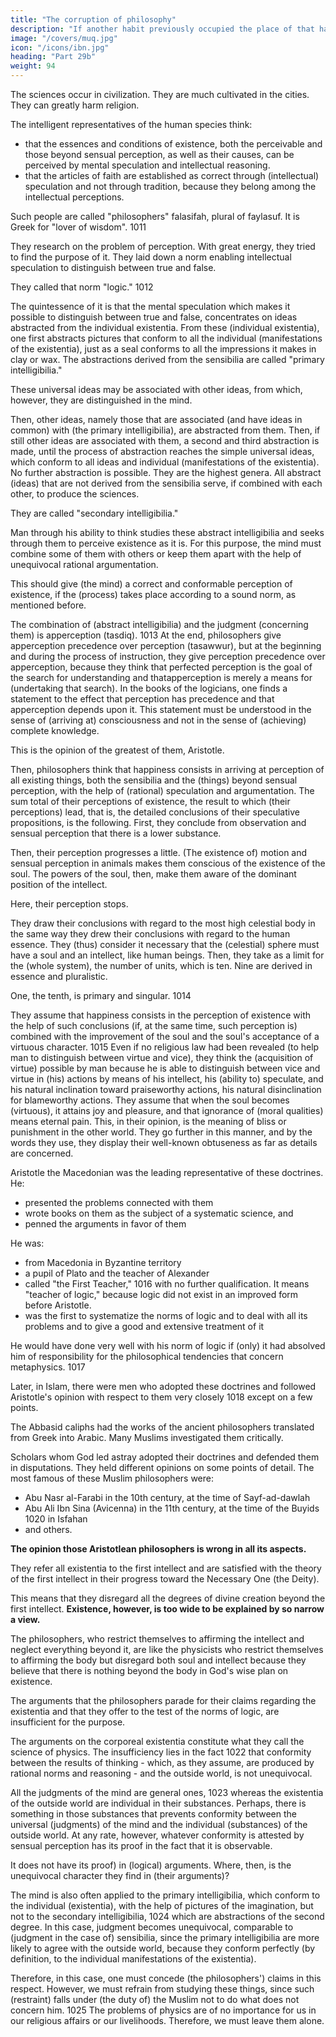 ```yaml
---
title: "The corruption of philosophy"
description: "If another habit previously occupied the place of that habit, the subsequent habit has not enough room to develop"
image: "/covers/muq.jpg"
icon: "/icons/ibn.jpg"
heading: "Part 29b"
weight: 94
---
```



<!-- This and the following (two) sections are important.  -->

The sciences <!-- (of philosophy, astrology, and alchemy) --> occur in civilization. They are much cultivated in the cities. They can greatly harm religion. <!-- Therefore, it is necessary that we make it clear what they are about and that we reveal what the right attitude concerning them (should be). -->

The intelligent representatives of the human species think:
- that the essences and conditions of existence, both the perceivable and those beyond sensual perception, as well as their causes, can be perceived by mental speculation and intellectual reasoning. 
- that the articles of faith are established as correct through (intellectual) speculation and not through tradition, because they belong among the intellectual perceptions. 

Such people are called "philosophers" falasifah, plural of faylasuf. It is Greek for "lover of wisdom". 1011

They research on the problem of perception. With great energy, they tried to find the purpose of it. They laid down a norm enabling intellectual speculation to distinguish between true and false. 

They called that norm "logic." 1012

The quintessence of it is that the mental speculation which makes it possible to distinguish between true and false, concentrates on ideas abstracted from the individual existentia. From these (individual existentia), one first abstracts pictures that conform to all the individual (manifestations of the existentia), just as a seal conforms to all the impressions it makes in clay or wax. The abstractions derived from the sensibilia are called "primary intelligibilia." 

These universal ideas may be associated with other ideas, from which, however, they are distinguished in the mind. 

Then, other ideas, namely those that are associated (and have ideas in common) with (the primary intelligibilia), are abstracted from them. Then, if still other ideas are associated with them, a second and third abstraction is made, until
the process of abstraction reaches the simple universal ideas, which conform to all ideas and individual (manifestations of the existentia). No further abstraction is possible. They are the highest genera. All abstract (ideas) that are not derived from the sensibilia serve, if combined with each other, to produce the sciences. 

They are called "secondary intelligibilia."

Man through his ability to think studies these abstract intelligibilia and seeks through them to perceive existence as it is. For this purpose, the mind must combine some of them with others or keep them apart with the help of unequivocal rational argumentation. 

This should give (the mind) a correct and conformable perception of existence, if the (process) takes place according to a sound norm, as mentioned before.

The combination of (abstract intelligibilia) and the judgment (concerning them) is apperception (tasdiq). 1013 At the end, philosophers give apperception precedence over perception (tasawwur), but at the beginning and during the process
of instruction, they give perception precedence over apperception, because they think that perfected perception is the goal of the search for understanding and thatapperception is merely a means for (undertaking that search). In the books of the
logicians, one finds a statement to the effect that perception has precedence and that apperception depends upon it. This statement must be understood in the sense of (arriving at) consciousness and not in the sense of (achieving) complete knowledge. 

This is the opinion of the greatest of them, Aristotle.

Then, philosophers think that happiness consists in arriving at perception of all existing things, both the sensibilia and the (things) beyond sensual perception, with the help of (rational) speculation and argumentation. The sum total of their
perceptions of existence, the result to which (their perceptions) lead, that is, the detailed conclusions of their speculative propositions, is the following. First, they conclude from observation and sensual perception that there is a lower substance. 

Then, their perception progresses a little. (The existence of) motion and sensual perception in animals makes them conscious of the existence of the soul. The powers of the soul, then, make them aware of the dominant position of the intellect.

Here, their perception stops. 

They draw their conclusions with regard to the most high celestial body in the same way they drew their conclusions with regard to the human essence. They (thus) consider it necessary that the (celestial) sphere must have a soul and an intellect, like human beings. Then, they take as a limit for the (whole system), the number of units, which is ten. Nine are derived in essence and pluralistic. 

One, the tenth, is primary and singular. 1014

They assume that happiness consists in the perception of existence with the help of such conclusions (if, at the same time, such perception is) combined with the improvement of the soul and the soul's acceptance of a virtuous character. 1015 Even
if no religious law had been revealed (to help man to distinguish between virtue and vice), they think the (acquisition of virtue) possible by man because he is able to distinguish between vice and virtue in (his) actions by means of his intellect, his (ability to) speculate, and his natural inclination toward praiseworthy actions, his natural disinclination for blameworthy actions. They assume that when the soul becomes (virtuous), it attains joy and pleasure, and that ignorance of (moral qualities) means eternal pain. This, in their opinion, is the meaning of bliss or punishment in the other world. They go further in this manner, and by the words they use, they display their well-known obtuseness as far as details are concerned.



Aristotle the Macedonian was the leading representative of these doctrines. He:
- presented the problems connected with them
- wrote books on them as the subject of a systematic science, and
- penned the arguments in favor of them

He was:
- from Macedonia in Byzantine territory
- a pupil of Plato and the teacher of Alexander
- called "the First Teacher," 1016 with no further qualification. It means "teacher of logic," because logic did not exist in an improved form before Aristotle.
- was the first to systematize the norms of logic and to deal with all its problems and to give a good and extensive treatment of it

He would have done very well with his norm of logic if (only) it had absolved him of responsibility for the philosophical tendencies that concern metaphysics. 1017

Later, in Islam, there were men who adopted these doctrines and followed Aristotle's opinion with respect to them very closely 1018 except on a few points.


The Abbasid caliphs had the works of the ancient philosophers translated from Greek into Arabic. Many Muslims investigated them critically. 

Scholars whom God led astray adopted their doctrines and defended them in disputations. They held different opinions on some points of detail. The most famous of these Muslim philosophers were:
- Abu Nasr al-Farabi in the 10th century, at the time of Sayf-ad-dawlah
- Abu Ali Ibn Sina (Avicenna) in the 11th century, at the time of the Buyids 1020 in Isfahan
- and others.

**The opinion those Aristotlean philosophers is wrong in all its aspects.** 

They refer all existentia to the first intellect and are satisfied with the theory of the first intellect in their progress toward the Necessary One (the Deity). 

This means that they disregard all the degrees of divine creation beyond the first intellect. **Existence, however, is too wide to be explained by so narrow a view.** 

The philosophers, who restrict themselves to affirming the intellect and neglect everything beyond it, are like the  physicists who restrict themselves to affirming the body but disregard both soul and intellect because they believe that there is nothing beyond the body in God's wise plan on existence.

The arguments that the philosophers parade for their claims regarding the existentia and that they offer to the test of the norms of logic, are insufficient for the purpose.

The arguments on the corporeal existentia constitute what they call the science of physics. The insufficiency lies in the fact 1022 that conformity between the results of thinking - which, as they assume, are produced by rational norms and reasoning - and the outside world, is not unequivocal.

All the judgments of the mind are general ones, 1023 whereas the existentia of the outside world are individual in their substances. Perhaps, there is something in those substances that prevents conformity between the universal (judgments) of the mind and the individual (substances) of the outside world. At any rate, however, whatever conformity is attested by sensual perception has its proof in the fact that it is observable. 

It does not have its proof) in (logical) arguments. Where, then, is the unequivocal character they find in (their arguments)?

The mind is also often applied to the primary intelligibilia, which conform to the individual (existentia), with the help of pictures of the imagination, but not to the secondary intelligibilia, 1024 which are abstractions of the second degree. In this case, judgment becomes unequivocal, comparable to (judgment in the case of) sensibilia, since the primary intelligibilia are more likely to agree with the outside world, because they conform perfectly (by definition, to the individual manifestations of the existentia). 

Therefore, in this case, one must concede (the philosophers') claims in this respect. However, we must refrain from studying these things, since such (restraint) falls under (the duty of) the Muslim not to do what does not concern him. 1025 The problems of physics are of no importance for us in our religious affairs or our livelihoods. Therefore, we must leave them alone.

